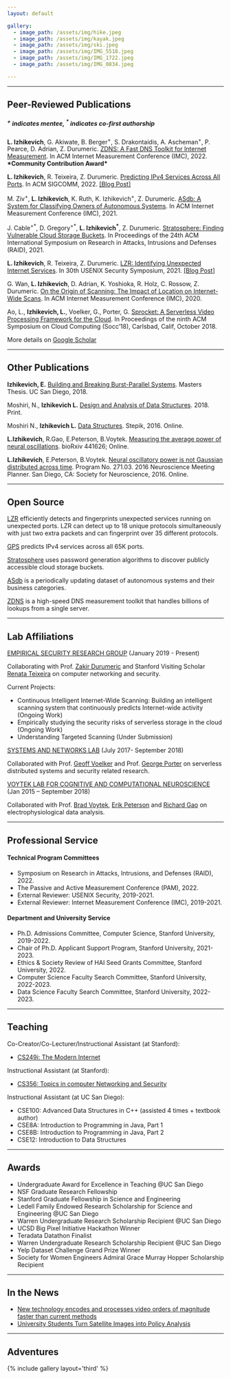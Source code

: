 ```yaml
---
layout: default

gallery:
  - image_path: /assets/img/hike.jpeg
  - image_path: /assets/img/kayak.jpeg
  - image_path: /assets/img/ski.jpeg
  - image_path: /assets/img/IMG_5518.jpeg
  - image_path: /assets/img/IMG_1722.jpeg
  - image_path: /assets/img/IMG_0834.jpeg

---
```


* * *
## Peer-Reviewed Publications 
##### <sup>+</sup> indicates mentee, <sup>*</sup> indicates co-first authorship

**L. Izhikevich**, G. Akiwate, B. Berger<sup>+</sup>, S. Drakontaidis, A. Ascheman<sup>+</sup>, P. Pearce, D. Adrian, Z. Durumeric. [ZDNS: A Fast DNS Toolkit for Internet Measurement](/assets/papers/ZDNS.pdf). In ACM Internet Measurement Conference (IMC), 2022. **\*Community Contribution Award\***

**L. Izhikevich**, R. Teixeira, Z. Durumeric. [Predicting IPv4 Services Across All Ports](/assets/papers/gps.pdf). In ACM SIGCOMM, 2022. [[Blog Post]](https://blog.apnic.net/2022/10/11/predicting-ipv4-services-across-all-ports/)

M. Ziv<sup>+</sup>, **L. Izhikevich**, K. Ruth, K. Izhikevich<sup>+</sup>, Z. Durumeric. [ASdb: A System for Classifying Owners of Autonomous Systems](/assets/papers/ASDB.pdf). In ACM Internet Measurement Conference (IMC), 2021. 

J. Cable<sup>+\*</sup>, D. Gregory<sup>+\*</sup>, **L. Izhikevich<sup>\*</sup>**, Z. Durumeric. [Stratosphere: Finding Vulnerable Cloud Storage Buckets](/assets/papers/stratosphere.pdf). In Proceedings of the 24th ACM International Symposium on Research in Attacks, Intrusions and Defenses (RAID), 2021. 

**L. Izhikevich**, R. Teixeira, Z. Durumeric. [LZR: Identifying Unexpected Internet Services](/assets/papers/lzr.pdf). In 30th USENIX Security Symposium, 2021. [[Blog Post]](https://blog.apnic.net/2021/12/21/identifying-unexpected-internet-services/)

G. Wan, **L. Izhikevich**, D. Adrian, K. Yoshioka, R. Holz, C. Rossow, Z. Durumeric. [On the Origin of Scanning: The Impact of Location on Internet-Wide Scans](/assets/papers/IMC20-OnTheOriginOfScanning.pdf). In ACM Internet Measurement Conference (IMC), 2020. 

Ao, L., **Izhikevich, L.**, Voelker, G., Porter, G. [Sprocket: A Serverless Video Processing Framework for the Cloud](/assets/papers/SOCC18-sprocket.pdf). In Proceedings of the ninth ACM Symposium on Cloud Computing (Socc’18), Carlsbad, Calif, October 2018.

More details on [Google Scholar](https://scholar.google.com/citations?user=jO0eK0AAAAAJ&hl=en)

* * *
## Other Publications

**Izhikevich, E.** [Building and Breaking Burst-Parallel Systems](https://escholarship.org/content/qt3cn612zr/qt3cn612zr.pdf). Masters Thesis. UC San Diego, 2018. 

Moshiri, N., **Izhikevich L.** [Design and Analysis of Data Structures](https://www.amazon.com/Design-Analysis-Structures-Niema-Moshiri/dp/1981017232). 2018. Print.

Moshiri N., **Izhikevich L.**  [Data Structures](https://stepik.org/course/579/promo). Stepik, 2016. Online.

**L.Izhikevich**, R.Gao, E.Peterson, B.Voytek. [Measuring the average power of neural oscillations](https://www.biorxiv.org/content/biorxiv/early/2018/10/22/441626.full.pdf). bioRxiv 441626; Online.

**L.Izhikevich**, E.Peterson, B.Voytek. [Neural oscillatory power is not Gaussian distributed across time](/assets/papers/SfN16_IzhikevichPosterAbstract.pdf). Program No. 271.03. 2016 Neuroscience Meeting Planner. San Diego, CA: Society for Neuroscience, 2016. Online. 

* * *
## Open Source
[LZR](https://github.com/stanford-esrg/lzr) efficiently detects and fingerprints unexpected services running on unexpected ports. LZR can detect up to 18 unique protocols simultaneously with just two extra packets and can fingerprint over 35 different protocols.

[GPS](https://github.com/stanford-esrg/gps) predicts IPv4 services across all 65K ports.

[Stratosphere](https://github.com/stanford-esrg/stratosphere) uses password generation algorithms to discover publicly accessible cloud storage buckets.

[ASdb](https://asdb.stanford.edu/) is a periodically updating dataset of autonomous systems and their business categories.

[ZDNS](https://github.com/zmap/zdns) is a high-speed DNS measurement toolkit that handles billions of lookups from a single server.
* * *
## Lab Affiliations

[EMPIRICAL SECURITY RESEARCH GROUP](https://esrg.stanford.edu) 
(January 2019 - Present)

Collaborating with Prof. [Zakir Durumeric](https://zakird.com) and Stanford Visiting Scholar [Renata Teixeira](https://who.rocq.inria.fr/Renata.Teixeira/) on computer networking and security.

Current Projects:
* Continuous Intelligent Internet-Wide Scanning: Building an intelligent scanning system that continuously predicts Internet-wide activity (Ongoing Work)
* Empirically studying the security risks of serverless storage in the cloud (Ongoing Work)
* Understanding Targeted Scanning (Under Submission)


[SYSTEMS AND NETWORKS LAB](https://www.sysnet.ucsd.edu) 
(July 2017- September 2018)

Collaborated with Prof. [Geoff Voelker](http://www.cs.ucsd.edu/~voelker) and Prof. [George Porter](http://www.cs.ucsd.edu/~gmporter/) on serverless distributed systems and security related research.

[VOYTEK LAB FOR COGNITIVE AND COMPUTATIONAL NEUROSCIENCE](https://voyteklab.com) 
(Jan 2015 – September 2018)

Collaborated with Prof. [Brad Voytek](https://voyteklab.com), [Erik Peterson](http://www.robotpuggle.com) and [Richard Gao](http://www.rdgao.com) on electrophysiological data analysis.



* * *
## Professional Service

#### Technical Program Committees
* Symposium on Research in Attacks, Intrusions, and Defenses (RAID), 2022.
* The Passive and Active Measurement Conference (PAM), 2022.
* External Reviewer: USENIX Security, 2019-2021.
* External Reviewer: Internet Measurement Conference (IMC), 2019-2021.

#### Department and University Service
* Ph.D. Admissions Committee, Computer Science, Stanford University, 2019-2022.
* Chair of Ph.D. Applicant Support Program, Stanford University, 2021-2023.
* Ethics & Society Review of HAI Seed Grants Committee, Stanford University, 2022.
* Computer Science Faculty Search Committee, Stanford University, 2022-2023.
* Data Science Faculty Search Committee, Stanford University, 2022-2023.


* * *
## Teaching

Co-Creator/Co-Lecturer/Instructional Assistant (at Stanford):
* [CS249i: The Modern Internet](https://cs249i.stanford.edu)

Instructional Assistant (at Stanford):
* [CS356: Topics in computer Networking and Security](https://cs356.stanford.edu)

Instructional Assistant (at UC San Diego):

* CSE100: Advanced Data Structures in C++ (assisted 4 times + textbook author)
* CSE8A: Introduction to Programming in Java, Part 1
* CSE8B: Introduction to Programming in Java, Part 2
* CSE12: Introduction to Data Structures


* * *
## Awards

* Undergraduate Award for Excellence in Teaching @UC San Diego
* NSF Graduate Research Fellowship 
* Stanford Graduate Fellowship in Science and Engineering
* Ledell Family Endowed Research Scholarship for Science and Engineering @UC San Diego
* Warren Undergraduate Research Scholarship Recipient @UC San Diego
* UCSD Big Pixel Initiative Hackathon Winner
* Teradata Datathon Finalist
* Warren Undergraduate Research Scholarship Recipient @UC San Diego
* Yelp Dataset Challenge Grand Prize Winner
* Society for Women Engineers Admiral Grace Murray Hopper Scholarship Recipient

* * *
## In the News

* [New technology encodes and processes video orders of magnitude faster than current methods](https://www.eurekalert.org/pub_releases/2018-10/uoc--nte102218.php)
* [University Students Turn Satellite Images into Policy Analysis](http://jacobsschool.ucsd.edu/news/news_releases/release.sfe?id=1762)


* * *
## Adventures

{% include gallery layout='third' %}
